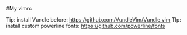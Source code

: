 #My vimrc

Tip: install Vundle before: https://github.com/VundleVim/Vundle.vim
TIp: install custom powerline fonts: https://github.com/powerline/fonts
